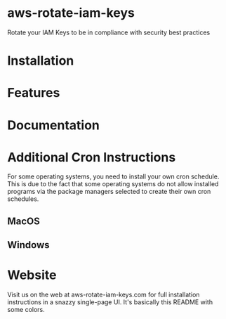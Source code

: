 # aws-rotate-iam-keys
Rotate your IAM Keys to be in compliance with security best practices

# Installation


# Features

# Documentation


# Additional Cron Instructions
For some operating systems, you need to install your own cron schedule. This is
due to the fact that some operating systems do not allow installed programs
via the package managers selected to create their own cron schedules.

## MacOS


## Windows

# Website
Visit us on the web at aws-rotate-iam-keys.com for full installation instructions
in a snazzy single-page UI. It's basically this README with some colors.
